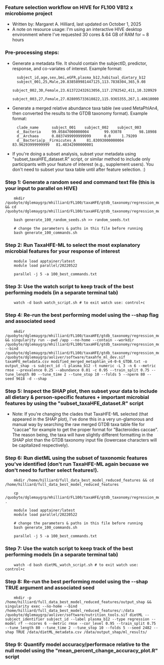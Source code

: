 ### Feature selection workflow on HIVE for FL100 VB12 x microbiome project 
- Written by: Margaret A. Hilliard, last updated on October 1, 2025
- A note on resource usage: I'm using an interactive HIVE desktop environment where I've requested 30 cores & 64 GB of RAM for ~ 8 hours 

### Pre-processing steps:
- Generate a metadata file. It should contain the subjectID, predictor, response, and co-variates of interest. Example format: 

        subject_id,age,sex,bmi,eGFR,plasma_b12,habitual_dietary_b12
        subject_001,25,Male,20.838589981447125,113.7838304,365,9.08
        subject_002,30,Female,23.613722432613056,117.2782542,411,10.320929
        subject_003,27,Female,27.028095733610822,115.9365355,267,1.4061000000000001

- Generate a merged relative abundance taxa table (we used MetaPhlAn4, then converted the results to the GTDB taxonomy format). Example format: 
       
        clade_name      subject_001    subject_002    subject_003   
        d__Bacteria     99.05847000000004       99.93078        98.18908
        d__Archaea      0.8837499999999999      0.0     1.79209 
        d__Bacteria|p__Firmicutes_A     81.83093000000004       83.96293999999999	81.48342000000001   

- If you're doing a subset analysis, subset your metadata using "subset_taxaHFE_dataset.R" script, or similar method to include only participants with your feature of interest (e.g., supplement users). You don't need to subset your taxa table until after feature selection. :)  

### Step 1: Generate a random seed and command text file (this is your input to parallel on HIVE)

        mkdir /quobyte/dglemaygrp/mhilliard/FL100/taxaHFE/gtdb_taxonomy/regression_models/full_data_best_model && cd /quobyte/dglemaygrp/mhilliard/FL100/taxaHFE/gtdb_taxonomy/regression_models/full_data_best_model
        
        bash generate_100_random_seeds.sh >> random_seeds.txt 
        
        # change the parameters & paths in this file before running 
        bash generate_100_commands.sh

### Step 2: Run TaxaHFE-ML to select the most explanatory microbial features for your response of interest 

        module load apptainer/latest 
        module load parallel/20220522
        
        parallel -j 5 -a 100_best_commands.txt

### Step 3: Use the watch script to keep track of the best performing models (in a separate terminal tab)

        watch -d bash watch_script.sh # to exit watch use: control+c 

### Step 4: Re-run the best performing model using the --shap flag and associated seed 

        mkdir /quobyte/dglemaygrp/mhilliard/FL100/taxaHFE/gtdb_taxonomy/regression_models/full_data_best_model/output_shap && singularity run --pwd /app --no-home --contain --workdir /quobyte/dglemaygrp/mhilliard/FL100/taxaHFE/gtdb_taxonomy/regression_models/full_data_best_model/ --bind /quobyte/dglemaygrp/mhilliard/FL100/taxaHFE/gtdb_taxonomy/regression_models/full_data_best_model/:/data /quobyte/dglemaygrp/aoliver/software/taxahfe_ml_dev.sif taxaHFE_metadata.csv modified_merged_metaphlan_v4-0-6_GTDB.txt -o output_shap -s subject_id -l plasma_b12 -t numeric -L 3 -n 6 --metric rmse --prevalence 0.25 --abundance 0.01 -c 0.95 --train_split 0.75 --tune_length 80 --tune_time 2 --tune_stop 10 --folds 5 --nperm 80 --seed 9618 -d --shap 

### Step 5: Inspect the SHAP plot, then subset your data to include all dietary & person-specific features + important microbial features  by using the "subset_taxaHFE_dataset.R" script

- Note: If you're changing the clades that TaxaHFE-ML selected (that appeared in the SHAP plot), I've done this in a very un-glamorous and manual way by searching the raw merged GTDB taxa table file for "caccae" for example to get the proper format for "Bacteroides caccae". The reason being, the taxa will have slightly different formatting in the SHAP plot than the GTDB taxonomy input file (lowercase characters will be capitalized respectively).

### Step 6: Run dietML using the subset of taxonomic features you've identified (don't run TaxaHFE-ML again becuase we don't need to further select features!).

        mkdir /home/hilliard/full_data_best_model_reduced_features && cd /home/hilliard/full_data_best_model_reduced_features
    
        cp /quobyte/dglemaygrp/mhilliard/FL100/taxaHFE/gtdb_taxonomy/regression_models/full_data_best_model/random_seeds.txt .
    
        module load apptainer/latest 
        module load parallel/20220522
        
        # change the parameters & paths in this file before running 
        bash generate_100_commands.sh
        
        parallel -j 5 -a 100_best_commands.txt

### Step 7: Use the watch script to keep track of the best performing models (in a separate terminal tab)

        watch -d bash dietML_watch_script.sh # to exit watch use: control+c

### Step 8: Re-run the best performing model using the --shap TRUE argument and associated seed 

        mkdir -p /home/hilliard/full_data_best_model_reduced_features/output_shap && singularity exec --no-home --bind /home/hilliard/full_data_best_model_reduced_features/:/data /quobyte/dglemaygrp/aoliver/software/nutrition_tools.sif dietML --subject_identifier subject_id --label plasma_b12 --type regression --model rf --ncores 6 --metric rmse --cor_level 0.95 --train_split 0.75 --tune_length 80 --tune_time 2 --tune_stop 10 --folds 5 --seed 2482 --shap TRUE /data/dietML_metadata.csv /data/output_shap/ml_results/ 

### Step 9: Quantify model accuracy/performace relative to the null model using the "mean_percent_change_accuracy_plot.R" script

